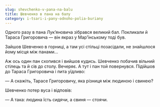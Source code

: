 ```yaml
---
slug: shevchenko-v-pana-na-balu
title: Шевченко в пана на балу
category: i-tsari-i-pany-odnoho-polia-buriany
---
```

Одного разу в пана Лук’яновича зібрався великий бал. Покликали й Тараса Григоровича — він якраз у Мар’їнському тоді був.

Зайшов Шевченко в горниці, а там усі стільці позасідали, не знайшлося йому місця між панами…

Аж ось один пан схопився і вийшов кудись. Шевченко побачив вільний стілець та й сів до столу. Вечеряє. А тут і пан той повернувся. Підійшов до Тараса Григоровича і пита уїдливо:

— А скажіть, Тарасе Григоровичу, яка різниця між людиною і свинею?

Шевченко потер вуса і відповів:

— А така: людина їсть сидячи, а свиня — стоячи.
